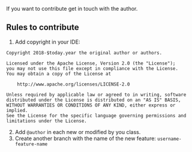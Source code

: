 If you want to contribute get in touch with the author.

## Rules to contribute
1. Add copyright in your IDE:
```text
Copyright 2018-$today.year the original author or authors.

Licensed under the Apache License, Version 2.0 (the "License");
you may not use this file except in compliance with the License.
You may obtain a copy of the License at

    http://www.apache.org/licenses/LICENSE-2.0

Unless required by applicable law or agreed to in writing, software
distributed under the License is distributed on an "AS IS" BASIS,
WITHOUT WARRANTIES OR CONDITIONS OF ANY KIND, either express or implied.
See the License for the specific language governing permissions and
limitations under the License.
```

2. Add `@author` in each new or modified by you class.
3. Create another branch with the name of the new feature: `username-feature-name` 